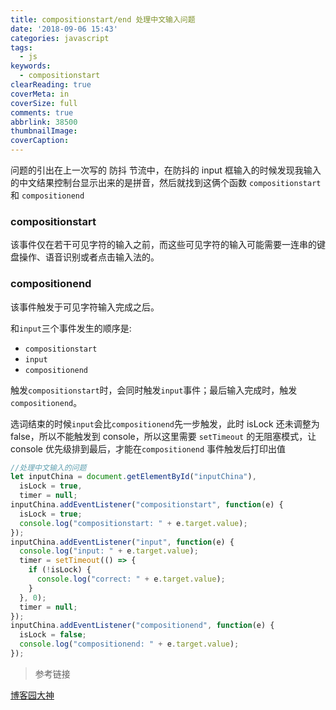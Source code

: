 ```yaml
---
title: compositionstart/end 处理中文输入问题
date: '2018-09-06 15:43'
categories: javascript
tags:
  - js
keywords:
  - compositionstart
clearReading: true
coverMeta: in
coverSize: full
comments: true
abbrlink: 38500
thumbnailImage:
coverCaption:
---
```


问题的引出在上一次写的 防抖 节流中，在防抖的 input 框输入的时候发现我输入的中文结果控制台显示出来的是拼音，然后就找到这俩个函数 `compositionstart` 和 `compositionend`

<!-- more -->

### compositionstart

该事件仅在若干可见字符的输入之前，而这些可见字符的输入可能需要一连串的键盘操作、语音识别或者点击输入法的。

### compositionend

该事件触发于可见字符输入完成之后。

和`input`三个事件发生的顺序是:

- `compositionstart`
- `input`
- `compositionend`

触发`compositionstart`时，会同时触发`input`事件；最后输入完成时，触发`compositionend`。

选词结束的时候`input`会比`compositionend`先一步触发，此时 isLock 还未调整为 false，所以不能触发到 console，所以这里需要 `setTimeout` 的无阻塞模式，让 console 优先级排到最后，才能在`compositionend` 事件触发后打印出值

```javascript
//处理中文输入的问题
let inputChina = document.getElementById("inputChina"),
  isLock = true,
  timer = null;
inputChina.addEventListener("compositionstart", function(e) {
  isLock = true;
  console.log("compositionstart: " + e.target.value);
});
inputChina.addEventListener("input", function(e) {
  console.log("input: " + e.target.value);
  timer = setTimeout(() => {
    if (!isLock) {
      console.log("correct: " + e.target.value);
    }
  }, 0);
  timer = null;
});
inputChina.addEventListener("compositionend", function(e) {
  isLock = false;
  console.log("compositionend: " + e.target.value);
});
```

> 参考链接

[博客园大神](https://www.cnblogs.com/lonhon/p/7643095.html)
